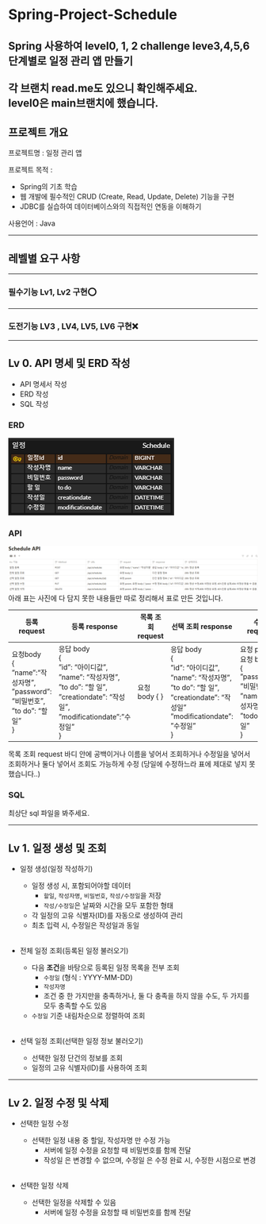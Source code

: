 # Spring-Project-Schedule

Spring 사용하여 level0, 1, 2 challenge leve3,4,5,6  단계별로 일정 관리 앱 만들기
<br>
<br>
각 브랜치 read.me도 있으니 확인해주세요.
<br>
level0은 main브랜치에 했습니다.
-------

## 프로젝트 개요

프로젝트명 : 일정 관리 앱 <br>

프로젝트 목적 :

- Spring의 기초 학습
- 웹 개발에 필수적인 CRUD (Create, Read, Update, Delete) 기능을 구현
- JDBC를 실습하여 데이터베이스와의 직접적인 연동을 이해하기

사용언어 : Java

-----

## 레벨별 요구 사항

-----
### 필수기능 Lv1, Lv2 구현⭕<br>

---
### 도전기능 LV3 , LV4, LV5, LV6   구현❌ <br>

------

## Lv 0. API 명세 및 ERD 작성
- API 명세서 작성
- ERD 작성
- SQL 작성
### ERD

![erd.PNG](erd.PNG)

### API

![api.PNG](api.PNG)
아래 표는 사진에 다 담지 못한 내용들만 따로 정리해서 표로 만든 것입니다.

|등록 request | 등록 response  | 목록 조회 request | 선택 조회 response                                                                                                                    | 수정 request                                                                 |수정 response   | 삭제 request                             |                                                                                        
|-----       |--------        |---------------|-----------------------------------------------------------------------------------------------------------------------------------|----------------------------------------------------------------------------| ---             |----------------------------------------|
| 요청body <br>{<br> ”name”:“작성자명”, <br>”password”: “비밀번호”, ”to do”: “할 일” <br>} | 응답 body <br> {<br> ”id”: “아이디값”,<br> ”name”:  “작성자명”, <br> ”to do”:  “할 일”, <br>”creationdate”: “작성일”, <br> ”modificationdate”:”수정일” <br>} | 요청 body { }   | 응답 body<br>{<br>”id”: “아이디값”,<br>”name”:  “작성자명”,<br>”to do”:  “할 일”,<br>”creationdate”:  “작성일”<br>”modificationdate”: ”수정일”<br>} | 요청 param, <br>요청 body<br>{ <br>”password”: “비밀번호”,<br> ”name”: ”작성자명”,<br> ”todo”: “할 일”<br> }  |응답 body<br>{<br>”id”: “아이디값”,<br>”name”:  “작성자명”,<br>”to do”:  “할 일”,<br>”creationdate”:  “작성일”<br>”modificationdate”: ”수정일”<br>}| 요청 param, <br>요청 body<br>{ <br>”password”: 비밀번호” <br>} |
목록 조회 request 바디 안에 공백이거나 이름을 넣어서 조회하거나 수정일을 넣어서 조회하거나 둘다 넣어서 조회도 가능하게 수정 (당일에 수정하느라 표에 제대로 넣지 못했습니다..)
### SQL

최상단 sql 파일을 봐주세요.

---
## Lv 1. 일정 생성 및 조회
- 일정 생성(일정 작성하기)
    - 일정 생성 시, 포함되어야할 데이터
        -   `할일`, `작성자명`, `비밀번호`, `작성/수정일`을 저장
        -   `작성/수정일`은 날짜와 시간을 모두 포함한 형태
    -   각 일정의 고유 식별자(ID)를 자동으로 생성하여 관리
    - 최초 입력 시, 수정일은 작성일과 동일
      <br></br>

- 전체 일정 조회(등록된 일정 불러오기)
    -   다음 **조건**을 바탕으로 등록된 일정 목록을 전부 조회
        -   `수정일` (형식 : YYYY-MM-DD)
        -   `작성자명`
        -   조건 중 한 가지만을 충족하거나, 둘 다 충족을 하지 않을 수도, 두 가지를 모두 충족할 수도 있음
    -   `수정일` 기준 내림차순으로 정렬하여 조회
        <br></br>
-  선택 일정 조회(선택한 일정 정보 불러오기)
    -   선택한 일정 단건의 정보를 조회
    -   일정의 고유 식별자(ID)를 사용하여 조회
---
## Lv 2. 일정 수정 및 삭제
- 선택한 일정 수정
    - 선택한 일정 내용 중 할일, 작성자명 만 수정 가능
        -   서버에 일정 수정을 요청할 때 비밀번호를 함께 전달
        -   작성일 은 변경할 수 없으며, 수정일 은 수정 완료 시, 수정한 시점으로 변경
      <br></br>

- 선택한 일정 삭제
    -   선택한 일정을 삭제할 수 있음
        -   서버에 일정 수정을 요청할 때 비밀번호를 함께 전달
   

